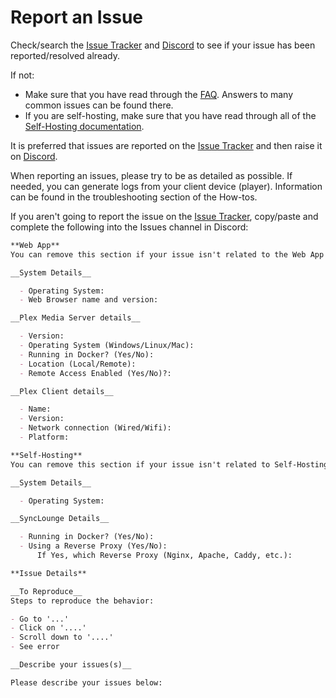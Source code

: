 
# Report an Issue

Check/search the [Issue Tracker](https://github.com/samcm/synclounge/issues) and [Discord](https://discord.gg/fKQB3yt) to see if your issue has been reported/resolved already.

If not:

- Make sure that you have read through the [FAQ](/faq/). Answers to many common issues can be found there.
- If you are self-hosting, make sure that you have read through all of the [Self-Hosting documentation](/self-hosted/getting-started/).

It is preferred that issues are reported on the [Issue Tracker](https://github.com/samcm/synclounge/issues) and then raise it on [Discord](https://discord.gg/fKQB3yt).

When reporting an issues, please try to be as detailed as possible. If needed, you can generate logs from your client device (player). Information can be found in the troubleshooting section of the How-tos.

If you aren't going to report the issue on the [Issue Tracker](https://github.com/samcm/synclounge/issues), copy/paste and complete the following into the Issues channel in Discord:

```markdown
**Web App**
You can remove this section if your issue isn't related to the Web App

__System Details__

  - Operating System:
  - Web Browser name and version:

__Plex Media Server details__

  - Version:
  - Operating System (Windows/Linux/Mac):
  - Running in Docker? (Yes/No):
  - Location (Local/Remote):
  - Remote Access Enabled (Yes/No)?:

__Plex Client details__

  - Name:
  - Version:
  - Network connection (Wired/Wifi):
  - Platform:

**Self-Hosting**
You can remove this section if your issue isn't related to Self-Hosting

__System Details__

  - Operating System:

__SyncLounge Details__

  - Running in Docker? (Yes/No):
  - Using a Reverse Proxy (Yes/No):
      If Yes, which Reverse Proxy (Nginx, Apache, Caddy, etc.):

**Issue Details**

__To Reproduce__
Steps to reproduce the behavior:

- Go to '...'
- Click on '....'
- Scroll down to '....'
- See error

__Describe your issues(s)__

Please describe your issues below:
```

